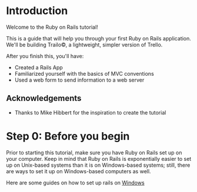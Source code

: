Introduction
======================
Welcome to the Ruby on Rails tutorial!

This is a guide that will help you through your first Ruby on Rails application. We'll be building Trailo©, a lightweight, simpler version of Trello.

After you finish this, you'll have:

* Created a Rails App
* Familiarized yourself with the basics of MVC conventions
* Used a web form to send information to a web server

Acknowledgements
----------------------
* Thanks to Mike Hibbert for the inspiration to create the tutorial

Step 0: Before you begin
=========================
Prior to starting this tutorial, make sure you have Ruby on Rails set up on your computer. Keep in mind that Ruby on Rails is exponentially easier to set up on Unix-based systems than it is on Windows-based systems; still, there are ways to set it up on Windows-based computers as well. 

Here are some guides on how to set up rails on <a href="https://s3.amazonaws.com/railsinstaller/Windows/railsinstaller-3.1.0.exe">Windows</a>